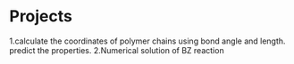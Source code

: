 # Projects 
1.calculate the coordinates of polymer chains using bond angle and length.
predict the properties.
2.Numerical solution of BZ reaction



